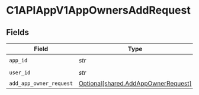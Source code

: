 # C1APIAppV1AppOwnersAddRequest


## Fields

| Field                                                                            | Type                                                                             | Required                                                                         | Description                                                                      |
| -------------------------------------------------------------------------------- | -------------------------------------------------------------------------------- | -------------------------------------------------------------------------------- | -------------------------------------------------------------------------------- |
| `app_id`                                                                         | *str*                                                                            | :heavy_check_mark:                                                               | N/A                                                                              |
| `user_id`                                                                        | *str*                                                                            | :heavy_check_mark:                                                               | N/A                                                                              |
| `add_app_owner_request`                                                          | [Optional[shared.AddAppOwnerRequest]](../../models/shared/addappownerrequest.md) | :heavy_minus_sign:                                                               | N/A                                                                              |